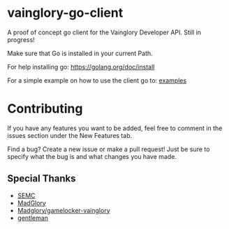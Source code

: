 # vainglory-go-client
A proof of concept go client for the Vainglory Developer API. Still in progress!

Make sure that Go is installed in your current Path.

For help installing go: https://golang.org/doc/install

For a simple example on how to use the client go to:  [examples](github.com/madglory/vainglory-go-client/examples/main.go)

# Contributing
If you have any features you want to be added, feel free to comment in the issues section under the New Features tab.

Find a bug? Create a new issue or make a pull request! Just be sure to specify what the bug is and what changes you have made.

Special Thanks
---------------
- [SEMC](http://www.superevilmegacorp.com/)
- [MadGlory](https://madglory.com/)
- [Madglory/gamelocker-vainglory](https://github.com/madglory/gamelocker-vainglory)
- [gentleman](https://github.com/h2non/gentleman)
